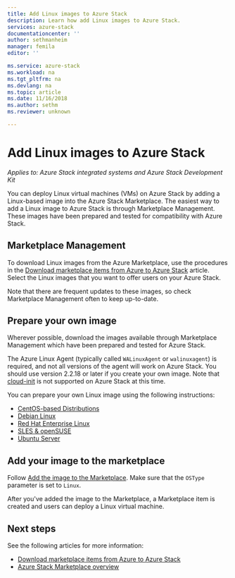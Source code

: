 ```yaml
---
title: Add Linux images to Azure Stack
description: Learn how add Linux images to Azure Stack.
services: azure-stack
documentationcenter: ''
author: sethmanheim
manager: femila
editor: ''

ms.service: azure-stack
ms.workload: na
ms.tgt_pltfrm: na
ms.devlang: na
ms.topic: article
ms.date: 11/16/2018
ms.author: sethm
ms.reviewer: unknown

---
```

# Add Linux images to Azure Stack

*Applies to: Azure Stack integrated systems and Azure Stack Development Kit*

You can deploy Linux virtual machines (VMs) on Azure Stack by adding a Linux-based image into the Azure Stack Marketplace. The easiest way to add a Linux image to Azure Stack is through Marketplace Management. These images have been prepared and tested for compatibility with Azure Stack.

## Marketplace Management

To download Linux images from the Azure Marketplace, use the procedures in the [Download marketplace items from Azure to Azure Stack](azure-stack-download-azure-marketplace-item.md) article. Select the Linux images that you want to offer users on your Azure Stack. 

Note that there are frequent updates to these images, so check Marketplace Management often to keep up-to-date.

## Prepare your own image

Wherever possible, download the images available through Marketplace Management which have been prepared and tested for Azure Stack. 
 
The Azure Linux Agent (typically called `WALinuxAgent` or `walinuxagent`) is required, and not all versions of the agent will work on Azure Stack. You should use version 2.2.18 or later if you create your own image. Note that [cloud-init](https://cloud-init.io/) is not supported on Azure Stack at this time.

You can prepare your own Linux image using the following instructions:

* [CentOS-based Distributions](../virtual-machines/linux/create-upload-centos.md?toc=%2fazure%2fvirtual-machines%2flinux%2ftoc.json)
* [Debian Linux](../virtual-machines/linux/debian-create-upload-vhd.md?toc=%2fazure%2fvirtual-machines%2flinux%2ftoc.json)
* [Red Hat Enterprise Linux](azure-stack-redhat-create-upload-vhd.md)
* [SLES & openSUSE](../virtual-machines/linux/suse-create-upload-vhd.md?toc=%2fazure%2fvirtual-machines%2flinux%2ftoc.json)
* [Ubuntu Server](../virtual-machines/linux/create-upload-ubuntu.md?toc=%2fazure%2fvirtual-machines%2flinux%2ftoc.json)

    
## Add your image to the marketplace
 
Follow [Add the image to the Marketplace](azure-stack-add-vm-image.md). Make sure that the `OSType` parameter is set to `Linux`.

After you've added the image to the Marketplace, a Marketplace item is created and users can deploy a Linux virtual machine.

## Next steps

See the following articles for more information:

- [Download marketplace items from Azure to Azure Stack](azure-stack-download-azure-marketplace-item.md)
- [Azure Stack Marketplace overview](azure-stack-marketplace.md)